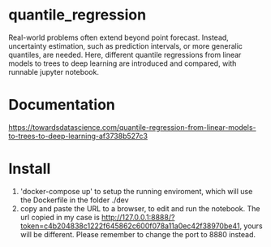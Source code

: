 # quantile_regression
Real-world problems often extend beyond point forecast. Instead, uncertainty estimation, such as prediction intervals, or more generalic quantiles, are needed. Here, different quantile regressions from linear models to trees to deep learning are introduced and compared, with runnable jupyter notebook.

# Documentation
https://towardsdatascience.com/quantile-regression-from-linear-models-to-trees-to-deep-learning-af3738b527c3

# Install
1. 'docker-compose up' to setup the running enviroment, which will use the Dockerfile in the folder ./dev
2. copy and paste the URL to a browser, to edit and run the notebook. The url copied in my case is http://127.0.0.1:8888/?token=c4b204838c1222f645862c600f078a11a0ec42f38970be41, yours will be different. Please remember to change the port to 8880 instead.
